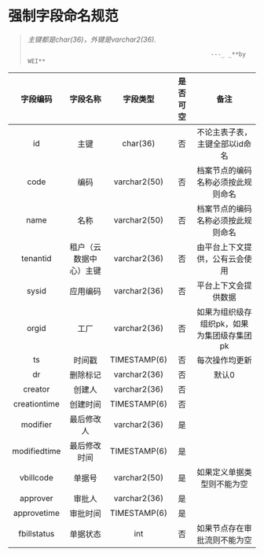 # 强制字段命名规范

> _主键都是char\(36\)，外键是varchar2\(36\)._
>
> ```
>                                                     ---_ _**by WEI**
> ```

| 字段编码 | 字段名称 | 字段类型 | 是否可空 | 备注 |
| :---: | :---: | :---: | :---: | :---: |
| id | 主键 | char\(36\) | 否 | 不论主表子表，主键全部以id命名 |
| code | 编码 | varchar2\(50\) | 否 | 档案节点的编码名称必须按此规则命名 |
| name | 名称 | varchar2\(50\) | 否 | 档案节点的编码名称必须按此规则命名 |
| tenantid | 租户（云数据中心）主键 | varchar2\(36\) | 否 | 由平台上下文提供，公有云会使用 |
| sysid | 应用编码 | varchar2\(36\) | 否 | 平台上下文会提供数据 |
| orgid | 工厂 | varchar2\(36\) | 否 | 如果为组织级存组织pk，如果为集团级存集团pk |
| ts | 时间戳 | TIMESTAMP\(6\) | 否 | 每次操作均更新 |
| dr | 删除标记 | varchar2\(36\) | 否 | 默认0 |
| creator | 创建人 | varchar2\(36\) | 否 |  |
| creationtime | 创建时间 | TIMESTAMP\(6\) | 否 |  |
| modifier | 最后修改人 | varchar2\(36\) | 是 |  |
| modifiedtime | 最后修改时间 | TIMESTAMP\(6\) | 是 |  |
| vbillcode | 单据号 | varchar2\(50\) | 是 | 如果定义单据类型则不能为空 |
| approver | 审批人 | varchar2\(36\) | 是 |  |
| approvetime | 审批时间 | TIMESTAMP\(6\) | 是 |  |
| fbillstatus | 单据状态 | int | 否 | 如果节点存在审批流则不能为空 |



